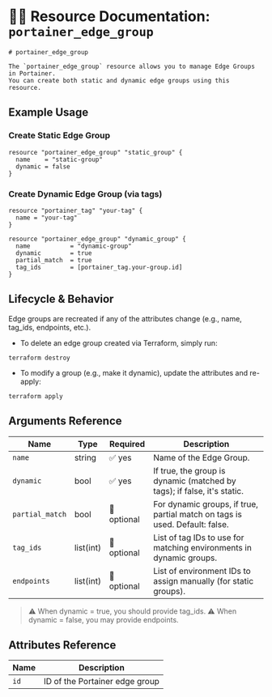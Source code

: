 # 👥🌐 **Resource Documentation: `portainer_edge_group`**

```hcl
# portainer_edge_group

The `portainer_edge_group` resource allows you to manage Edge Groups in Portainer.
You can create both static and dynamic edge groups using this resource.
```

## Example Usage

### Create Static Edge Group

```hcl
resource "portainer_edge_group" "static_group" {
  name    = "static-group"
  dynamic = false
}
```

### Create Dynamic Edge Group (via tags)
```hcl
resource "portainer_tag" "your-tag" {
  name = "your-tag"
}

resource "portainer_edge_group" "dynamic_group" {
  name           = "dynamic-group"
  dynamic        = true
  partial_match  = true
  tag_ids        = [portainer_tag.your-group.id]
}
```
## Lifecycle & Behavior
Edge groups are recreated if any of the attributes change (e.g., name, tag_ids, endpoints, etc.).
- To delete an edge group created via Terraform, simply run:
```hcl
terraform destroy
```

- To modify a group (e.g., make it dynamic), update the attributes and re-apply:
```hcl
terraform apply
```

## Arguments Reference

| Name            | Type        | Required       | Description                                                                 |
|-----------------|-------------|----------------|-----------------------------------------------------------------------------|
| `name`          | string      | ✅ yes         | Name of the Edge Group.                                                     |
| `dynamic`       | bool        | ✅ yes         | If true, the group is dynamic (matched by tags); if false, it's static.     |
| `partial_match` | bool        | 🚫 optional    | For dynamic groups, if true, partial match on tags is used. Default: false. |
| `tag_ids`       | list(int)   | 🚫 optional    | List of tag IDs to use for matching environments in dynamic groups.         |
| `endpoints`     | list(int)   | 🚫 optional    | List of environment IDs to assign manually (for static groups).             |
> ⚠️ When dynamic = true, you should provide tag_ids.
> ⚠️ When dynamic = false, you may provide endpoints.

## Attributes Reference

| Name | Description              |
|------|--------------------------|
| `id` | ID of the Portainer edge group |
